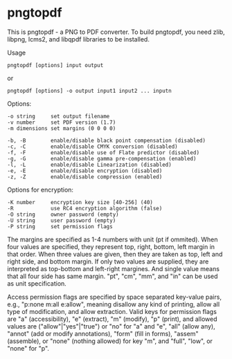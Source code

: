 # pngtopdf

This is pngtopdf - a PNG to PDF converter.
To build pngtopdf, you need zlib, libpng, lcms2, and libqpdf libraries to be installed.

Usage

    pngtopdf [options] input output

or

    pngtopdf [options] -o output input1 input2 ... inputn

Options:

    -o string     set output filename
    -v number     set PDF version (1.7)
    -m dimensions set margins (0 0 0 0)

    -b, -B        enable/disable black point compensation (disabled)
    -c, -C        enable/disable CMYK conversion (disabled)
    -f, -F        enable/disable use of Flate predictor (disabled)
    -g, -G        enable/disable gamma pre-compensation (enabled)
    -l, -L        enable/disable Linearization (disabled)
    -e, -E        enable/disable encryption (disabled)
    -z, -Z        enable/disable compression (enabled)

Options for encryption:

    -K number     encryption key size [40-256] (40)
    -R            use RC4 encryption algorithm (false)
    -O string     owner password (empty)
    -U string     user password (empty)
    -P string     set permission flags

The margins are specified as 1-4 numbers with unit (pt if ommited). When four
values are specified, they represent top, right, bottom, left margin in that
order. When three values are given, then they are taken as top, left and right
side, and bottom margin. If only two values are supplied, they are interpreted
as top-bottom and left-right margines. And single value means that all four side
has same margin. "pt", "cm", "mm", and "in" can be used as unit specification.

Access permission flags are specified by space separated key-value pairs, e.g.,
"p:none m:all e:allow", meaning disallow any kind of printing, allow all type of
modification, and allow extraction. Valid keys for permission flags are "a"
(accessibility), "e" (extract), "m" (modify), "p" (print), and allowed values
are ("allow"|"yes"|"true") or "no" for "a" and "e", "all" (allow any), "annot"
(add or modify annotations), "form" (fill in forms), "assem" (assemble), or
"none" (nothing allowed) for key "m", and "full", "low", or "none" for "p".
